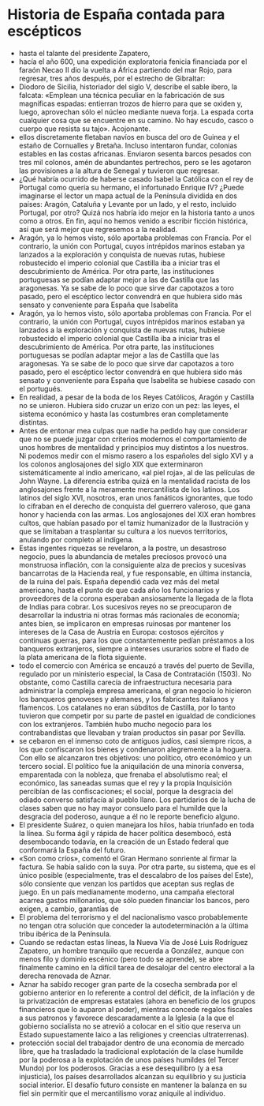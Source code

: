 # Historia de España contada para escépticos
- hasta el talante del presidente Zapatero,
- hacía el año 600, una expedición exploratoria fenicia financiada por el faraón Necao II dio la vuelta a África partiendo del mar Rojo, para regresar, tres años después, por el estrecho de Gibraltar:
- Diodoro de Sicilia, historiador del siglo V, describe el sable ibero, la falcata: «Emplean una técnica peculiar en la fabricación de sus magníficas espadas: entierran trozos de hierro para que se oxiden y, luego, aprovechan sólo el núcleo mediante nueva forja. La espada corta cualquier cosa que se encuentre en su camino. No hay escudo, casco o cuerpo que resista su tajo». Acojonante.
- ellos discretamente fletaban navíos en busca del oro de Guinea y el estaño de Cornualles y Bretaña. Incluso intentaron fundar, colonias estables en las costas africanas. Enviaron sesenta barcos pesados con tres mil colonos, amén de abundantes pertrechos, pero se les agotaron las provisiones a la altura de Senegal y tuvieron que regresar.
- ¿Qué habría ocurrido de haberse casado Isabel la Católica con el rey de Portugal como quería su hermano, el infortunado Enrique IV? ¿Puede imaginarse el lector un mapa actual de la Península dividida en dos países: Aragón, Cataluña y Levante por un lado, y el resto, incluido Portugal, por otro? Quizá nos habría ido mejor en la historia tanto a unos como a otros. En fin, aquí no hemos venido a escribir ficción histórica, así que será mejor que regresemos a la realidad.
- Aragón, ya lo hemos visto, sólo aportaba problemas con Francia. Por el contrario, la unión con Portugal, cuyos intrépidos marinos estaban ya lanzados a la exploración y conquista de nuevas rutas, hubiese robustecido el imperio colonial que Castilla iba a iniciar tras el descubrimiento de América. Por otra parte, las instituciones portuguesas se podían adaptar mejor a las de Castilla que las aragonesas. Ya se sabe de lo poco que sirve dar capotazos a toro pasado, pero el escéptico lector convendrá en que hubiera sido más sensato y conveniente para España que Isabelita
- Aragón, ya lo hemos visto, sólo aportaba problemas con Francia. Por el contrario, la unión con Portugal, cuyos intrépidos marinos estaban ya lanzados a la exploración y conquista de nuevas rutas, hubiese robustecido el imperio colonial que Castilla iba a iniciar tras el descubrimiento de América. Por otra parte, las instituciones portuguesas se podían adaptar mejor a las de Castilla que las aragonesas. Ya se sabe de lo poco que sirve dar capotazos a toro pasado, pero el escéptico lector convendrá en que hubiera sido más sensato y conveniente para España que Isabelita se hubiese casado con el portugués.
- En realidad, a pesar de la boda de los Reyes Católicos, Aragón y Castilla no se unieron. Hubiera sido cruzar un erizo con un pez: las leyes, el sistema económico y hasta las costumbres eran completamente distintas.
- Antes de entonar mea culpas que nadie ha pedido hay que considerar que no se puede juzgar con criterios modernos el comportamiento de unos hombres de mentalidad y principios muy distintos a los nuestros. Ni podemos medir con el mismo rasero a los españoles del siglo XVI y a los colonos anglosajones del siglo XIX que exterminaron sistemáticamente al indio americano, «al piel roja», al de las películas de John Wayne. La diferencia estriba quizá en la mentalidad racista de los anglosajones frente a la meramente mercantilista de los latinos. Los latinos del siglo XVI, nosotros, eran unos fanáticos ignorantes, que todo lo cifraban en el derecho de conquista del guerrero valeroso, que gana honor y hacienda con las armas. Los anglosajones del XIX eran hombres cultos, que habían pasado por el tamiz humanizador de la Ilustración y que se limitaban a trasplantar su cultura a los nuevos territorios, anulando por completo al indígena.
- Estas ingentes riquezas se revelaron, a la postre, un desastroso negocio, pues la abundancia de metales preciosos provocó una monstruosa inflación, con la consiguiente alza de precios y sucesivas bancarrotas de la Hacienda real, y fue responsable, en última instancia, de la ruina del país. España dependió cada vez más del metal americano, hasta el punto de que cada año los funcionarios y proveedores de la corona esperaban ansiosamente la llegada de la flota de Indias para cobrar. Los sucesivos reyes no se preocuparon de desarrollar la industria ni otras formas más racionales de economía; antes bien, se implicaron en empresas ruinosas por mantener los intereses de la Casa de Austria en Europa: costosos ejércitos y continuas guerras, para los que constantemente pedían préstamos a los banqueros extranjeros, siempre a intereses usurarios sobre el fiado de la plata americana de la flota siguiente.
- todo el comercio con América se encauzó a través del puerto de Sevilla, regulado por un ministerio especial, la Casa de Contratación (1503). No obstante, como Castilla carecía de infraestructura necesaria para administrar la compleja empresa americana, el gran negocio lo hicieron los banqueros genoveses y alemanes, y los fabricantes italianos y flamencos. Los catalanes no eran súbditos de Castilla, por lo tanto tuvieron que competir por su parte de pastel en igualdad de condiciones con los extranjeros. También hubo mucho negocio para los contrabandistas que llevaban y traían productos sin pasar por Sevilla.
- se cebaron en el inmenso coto de antiguos judíos, casi siempre ricos, a los que confiscaron los bienes y condenaron alegremente a la hoguera. Con ello se alcanzaron tres objetivos: uno político, otro económico y un tercero social. El político fue la aniquilación de una minoría conversa, emparentada con la nobleza, que frenaba el absolutismo real; el económico, las saneadas sumas que el rey y la propia Inquisición percibían de las confiscaciones; el social, porque la desgracia del odiado converso satisfacía al pueblo llano. Los partidarios de la lucha de clases saben que no hay mayor consuelo para el humilde que la desgracia del poderoso, aunque a él no le reporte beneficio alguno.
- El presidente Suárez, o quien manejara los hilos, había triunfado en toda la línea. Su forma ágil y rápida de hacer política desembocó, está desembocando todavía, en la creación de un Estado federal que conformará la España del futuro.
- «Son como críos», comentó el Gran Hermano sonriente al firmar la factura. Se había salido con la suya. Por otra parte, su sistema, que es el único posible (especialmente, tras el descalabro de los países del Este), sólo consiente que venzan los partidos que aceptan sus reglas de juego. En un país medianamente moderno, una campaña electoral acarrea gastos millonarios, que sólo pueden financiar los bancos, pero exigen, a cambio, garantías de
- El problema del terrorismo y el del nacionalismo vasco probablemente no tengan otra solución que conceder la autodeterminación a la última tribu ibérica de la Península.
- Cuando se redactan estas líneas, la Nueva Vía de José Luis Rodríguez Zapatero, un hombre tranquilo que recuerda a González, aunque con menos filo y dominio escénico (pero todo se aprende), se abre finalmente camino en la difícil tarea de desalojar del centro electoral a la derecha renovada de Aznar.
- Aznar ha sabido recoger gran parte de la cosecha sembrada por el gobierno anterior en lo referente a control del déficit, de la inflación y de la privatización de empresas estatales (ahora en beneficio de los grupos financieros que lo auparon al poder), mientras concede regalos fiscales a sus patronos y favorece descaradamente a la Iglesia (a la que el gobierno socialista no se atrevió a colocar en el sitio que reserva un Estado supuestamente laico a las religiones y creencias ultraterrenas).
- protección social del trabajador dentro de una economía de mercado libre, que ha trasladado la tradicional explotación de la clase humilde por la poderosa a la explotación de unos países humildes (el Tercer Mundo) por los poderosos. Gracias a ese desequilibro (y a esa injusticia), los países desarrollados alcanzan su equilibrio y su justicia social interior. El desafío futuro consiste en mantener la balanza en su fiel sin permitir que el mercantilismo voraz aniquile al individuo.
